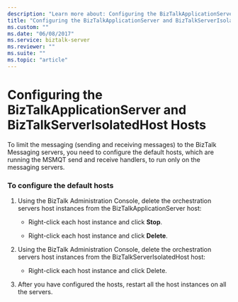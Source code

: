 ```yaml
---
description: "Learn more about: Configuring the BizTalkApplicationServer and BizTalkServerIsolatedHost Hosts"
title: "Configuring the BizTalkApplicationServer and BizTalkServerIsolatedHost Hosts"
ms.custom: ""
ms.date: "06/08/2017"
ms.service: biztalk-server
ms.reviewer: ""
ms.suite: ""
ms.topic: "article"
---
```

# Configuring the BizTalkApplicationServer and BizTalkServerIsolatedHost Hosts
To limit the messaging (sending and receiving messages) to the BizTalk Messaging servers, you need to configure the default hosts, which are running the MSMQT send and receive handlers, to run only on the messaging servers.  
  
### To configure the default hosts  
  
1.  Using the BizTalk Administration Console, delete the orchestration servers host instances from the BizTalkApplicationServer host:  
  
    -   Right-click each host instance and click **Stop**.  
  
    -   Right-click each host instance and click **Delete**.  
  
2.  Using the BizTalk Administration Console, delete the orchestration servers host instances from the BizTalkServerIsolatedHost host:  
  
    -   Right-click each host instance and click Delete.  
  
3.  After you have configured the hosts, restart all the host instances on all the servers.
